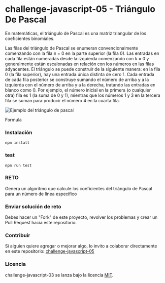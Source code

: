 # challenge-javascript-05 - Triángulo De Pascal

En matemáticas, el triángulo de Pascal es una matriz triangular de los coeficientes binomiales.

Las filas del triángulo de Pascal se enumeran convencionalmente comenzando con la fila n = 0 en la parte superior (la fila 0). Las entradas en cada fila están numeradas desde la izquierda comenzando con k = 0 y generalmente están escalonadas en relación con los números en las filas adyacentes. El triángulo se puede construir de la siguiente manera: en la fila 0 (la fila superior), hay una entrada única distinta de cero 1. Cada entrada de cada fila posterior se construye sumando el número de arriba y a la izquierda con el número de arriba y a la derecha, tratando las entradas en blanco como 0. Por ejemplo, el número inicial en la primera (o cualquier otra) fila es 1 (la suma de 0 y 1), mientras que los números 1 y 3 en la tercera fila se suman para producir el número 4 en la cuarta fila.

![Ejemplo del triángulo de pascal](https://camo.githubusercontent.com/72284151ec324e5c51a0603de57db949843d38e7/68747470733a2f2f75706c6f61642e77696b696d656469612e6f72672f77696b6970656469612f636f6d6d6f6e732f302f30642f50617363616c547269616e676c65416e696d61746564322e676966)

Formula

### Instalación
```
npm install
```

### test
```
npm run test
```

### RETO

Genera un algoritmo que calcule los coeficientes del triángulo de Pascal para un número de línea específico

### Enviar solución de reto
Debes hacer un "Fork" de este proyecto, revolver los problemas y crear un Pull Request hacia este repositorio.

### Contribuir
Si alguien quiere agregar o mejorar algo, lo invito a colaborar directamente en este repositorio: [challenge-javascript-05](https://github.com/platzimaster/challenge-javascript-05/)

### Licencia
challenge-javascript-03 se lanza bajo la licencia [MIT](https://opensource.org/licenses/MIT).